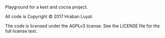 Playground for a kext and cocoa project.

All code is Copyright © 2017 Hraban Luyat.

The code is licensed under the AGPLv3 license. See the LICENSE file for the full
license text.
